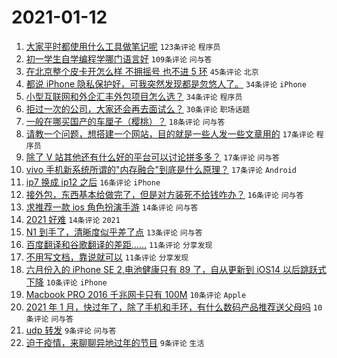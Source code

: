 # 2021-01-12

1. [大家平时都使用什么工具做笔记呢](https://www.v2ex.com/t/744082) `123条评论` `程序员`
1. [初一学生自学编程学哪门语言好](https://www.v2ex.com/t/744073) `109条评论` `问与答`
1. [在北京整个皮卡开怎么样 不拥摇号 也不进 5 环](https://www.v2ex.com/t/744063) `45条评论` `北京`
1. [都说 iPhone 隐私保护好，可我突然发现都是忽悠人了。](https://www.v2ex.com/t/744118) `34条评论` `iPhone`
1. [小型互联网和外企汇丰外包项目怎么选？](https://www.v2ex.com/t/744100) `34条评论` `程序员`
1. [拒过一次的公司，大家还会再去面试么？](https://www.v2ex.com/t/744059) `30条评论` `职场话题`
1. [一般在哪买国产的车厘子（樱桃）？](https://www.v2ex.com/t/744108) `18条评论` `问与答`
1. [请教一个问题，想搭建一个网站，目的就是一些人发一些文章用的](https://www.v2ex.com/t/744137) `17条评论` `程序员`
1. [除了 V 站其他还有什么好的平台可以讨论拼多多？](https://www.v2ex.com/t/744106) `17条评论` `问与答`
1. [vivo 手机新系统所谓的"内存融合"到底是什么原理？](https://www.v2ex.com/t/744067) `17条评论` `Android`
1. [ip7 换成 ip12 之后](https://www.v2ex.com/t/744105) `16条评论` `iPhone`
1. [接外包，东西基本给做完了，但是对方装死不给钱咋办？](https://www.v2ex.com/t/744055) `16条评论` `问与答`
1. [求推荐一款 ios 角色扮演手游](https://www.v2ex.com/t/744071) `14条评论` `问与答`
1. [2021 好难](https://www.v2ex.com/t/744075) `14条评论` `2021`
1. [N1 到手了，清晰度似乎差了点](https://www.v2ex.com/t/744045) `13条评论` `问与答`
1. [百度翻译和谷歌翻译的差距……](https://www.v2ex.com/t/744140) `11条评论` `分享发现`
1. [不用写文档，靠说就可以](https://www.v2ex.com/t/744133) `11条评论` `分享发现`
1. [六月份入的 iPhone SE 2,电池健康只有 89 了，自从更新到 iOS14 以后跳跃式下降](https://www.v2ex.com/t/744163) `10条评论` `iPhone`
1. [Macbook PRO 2016 千兆网卡只有 100M](https://www.v2ex.com/t/744158) `10条评论` `Apple`
1. [2021 年 1 月，快过年了，除了手机和手环，有什么数码产品推荐送父母吗](https://www.v2ex.com/t/744054) `10条评论` `问与答`
1. [udp 转发](https://www.v2ex.com/t/744154) `9条评论` `问与答`
1. [迫于疫情，来聊聊异地过年的节目](https://www.v2ex.com/t/744146) `9条评论` `生活`
